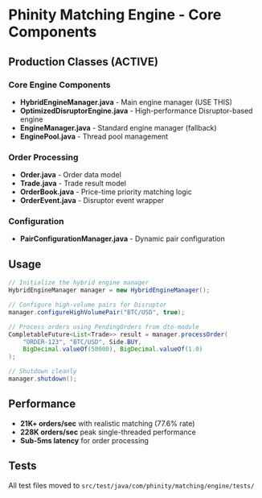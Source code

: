 # Phinity Matching Engine - Core Components

## Production Classes (ACTIVE)

### Core Engine Components
- **HybridEngineManager.java** - Main engine manager (USE THIS)
- **OptimizedDisruptorEngine.java** - High-performance Disruptor-based engine
- **EngineManager.java** - Standard engine manager (fallback)
- **EnginePool.java** - Thread pool management

### Order Processing
- **Order.java** - Order data model
- **Trade.java** - Trade result model  
- **OrderBook.java** - Price-time priority matching logic
- **OrderEvent.java** - Disruptor event wrapper

### Configuration
- **PairConfigurationManager.java** - Dynamic pair configuration

## Usage

```java
// Initialize the hybrid engine manager
HybridEngineManager manager = new HybridEngineManager();

// Configure high-volume pairs for Disruptor
manager.configureHighVolumePair("BTC/USD", true);

// Process orders using PendingOrders from dto-module
CompletableFuture<List<Trade>> result = manager.processOrder(
    "ORDER-123", "BTC/USD", Side.BUY, 
    BigDecimal.valueOf(50000), BigDecimal.valueOf(1.0)
);

// Shutdown cleanly
manager.shutdown();
```

## Performance
- **21K+ orders/sec** with realistic matching (77.6% rate)
- **228K orders/sec** peak single-threaded performance
- **Sub-5ms latency** for order processing

## Tests
All test files moved to `src/test/java/com/phinity/matching/engine/tests/`